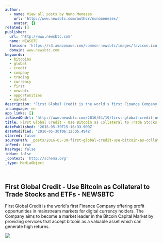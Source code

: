 ```yaml
---
author:
  - name: View all posts by Nuno Menezes
    url: 'http://www.newsbtc.com/author/nunomenezes/'
    avatar: {}
related: []
publisher:
  url: 'http://www.newsbtc.com'
  name: NEWSBTC
  favicon: 'https://s3.amazonaws.com/common-newsbtc/images/favicon.ico'
  domain: www.newsbtc.com
keywords:
  - bitcoins
  - global
  - credit
  - company
  - trading
  - currency
  - first
  - newsbtc
  - opportunities
  - market
description: "First Global Credit is the world's first Finance Company offering profit opportunities in mainstream markets for digital currency holders. The Company aims to become a market leader in the Bitcoin Capital Market by providing services that accept bitcoin as a valuable asset which can generate high returns."
inLanguage: en
app_links: []
isBasedOnUrl: 'http://www.newsbtc.com/2016/04/19/first-global-credit-use-bitcoin-collateral-trade-stocks-etfs/'
title: First Global Credit - Use Bitcoin as Collateral to Trade Stocks and ETFs - NEWSBTC
datePublished: '2016-05-30T15:16:33.900Z'
dateModified: '2016-05-30T06:12:05.454Z'
starred: false
sourcePath: _posts/2016-05-30-first-global-credit-use-bitcoin-as-collateral-to-trade-sto.md
inFeed: true
hasPage: false
inNav: false
_context: 'http://schema.org'
_type: MediaObject

---
```

<article style=""><h1>First Global Credit - Use Bitcoin as Collateral to Trade Stocks and ETFs - NEWSBTC</h1><p>First Global Credit is the world's first Finance Company offering profit opportunities in mainstream markets for digital currency holders. The Company aims to become a market leader in the Bitcoin Capital Market by providing services that accept bitcoin as a valuable asset which can generate high returns.</p><img src="http://s3.amazonaws.com/main-newsbtc-images/2016/04/03210546/FirstGlobalCredit.jpg" /></article>